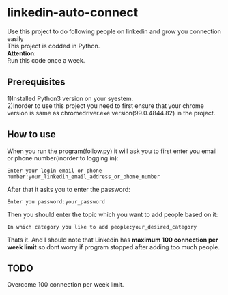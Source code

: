 # linkedin-auto-connect
Use this project to do following people on linkedin and grow you connection easily   
This project is codded in Python.   
**Attention**:  
Run this code once a week.
## Prerequisites    
1)Installed Python3 version on your syestem.  
2)Inorder to use this project you need to first ensure that your chrome version is same as chromedriver.exe version(99.0.4844.82) in the project.  
  
## How to use  
When you run the program(follow.py) it will ask you to first enter you email or phone number(inorder to logging in):  
``` 
Enter your login email or phone number:your_linkedin_email_address_or_phone_number
```   
After that it asks you to enter the password:  
``` 
Enter you password:your_password
``` 
Then you should enter the topic which you want to add people based on it:  
``` 
In which category you like to add people:your_desired_category
```   
Thats it. And I should note that Linkedin has **maximum 100 connection per week limit** so dont worry if program stopped after adding too much people.  
## TODO  
Overcome 100 connection per week limit.
